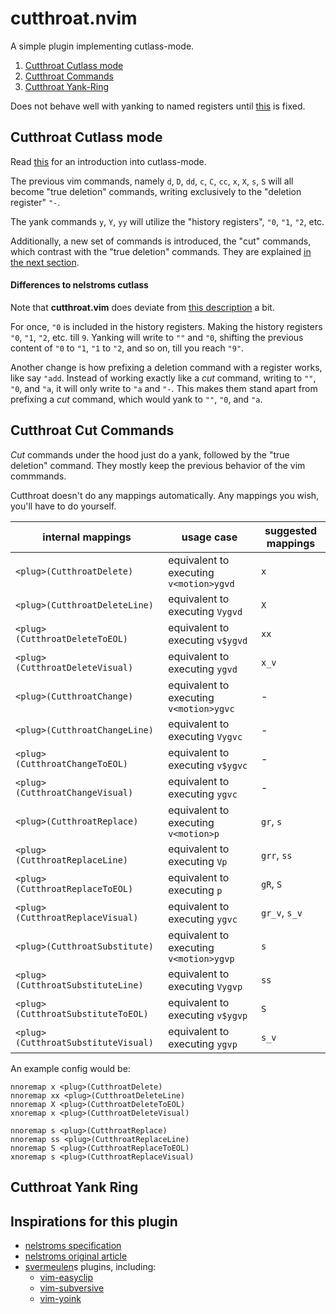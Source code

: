 # cutthroat.nvim

A simple plugin implementing cutlass-mode.

1. [Cutthroat Cutlass mode](#cutthroat-cutlass-mode)
1. [Cutthroat Commands](#cutthroat-cut-commands)
1. [Cutthroat Yank-Ring](#cutthroat-yank-ring)

Does not behave well with yanking to named registers until [this](https://github.com/neovim/neovim/issues/10225) is fixed.

## Cutthroat Cutlass mode

Read [this](https://github.com/nelstrom/vim-cutlass) for an introduction
into cutlass-mode.

The previous vim commands, namely `d`, `D`, `dd`, `c`, `C`, `cc`, `x`, `X`, `s`, `S`
will all become "true deletion" commands, writing exclusively to the "deletion register"
`"-`.

The yank commands `y`, `Y`, `yy` will utilize the "history registers", `"0`, `"1`, `"2`, etc.

Additionally, a new set of commands is introduced, the "cut" commands, which contrast with
the "true deletion" commands. They are explained [in the next section](#cutthroat-cut-commands).

#### Differences to nelstroms cutlass

Note that **cutthroat.vim** does deviate from [this description](https://github.com/nelstrom/vim-cutlass) a bit.

For once, `"0` is included in the history registers. Making the history
registers `"0`, `"1`, `"2`, etc. till `9`. Yanking will write to `""` and `"0`,
shifting the previous content of `"0` to `"1`, `"1` to `"2`,
and so on, till you reach `"9"`.

Another change is how prefixing a deletion command with a register works,
like say `"add`. Instead of working exactly like a *cut* command, writing
to `""`, `"0`, and `"a`, it will only write to `"a` and `"-`.
This makes them stand apart from prefixing a *cut* command,
which would yank to `""`, `"0`, and `"a`.

## Cutthroat Cut Commands

*Cut* commands under the hood just do a yank, followed by the
"true deletion" command.  They mostly keep the previous behavior
of the vim commmands.

Cutthroat doesn't do any mappings automatically. Any mappings you
wish, you'll have to do yourself.

| internal mappings                   | usage case                              | suggested mappings
| ----------------------------------- | --------------------------------------- | ------------------ |
| `<plug>(CutthroatDelete)`           | equivalent to executing `v<motion>ygvd` | `x`                |
| `<plug>(CutthroatDeleteLine)`       | equivalent to executing `Vygvd`         | `X`                |
| `<plug>(CutthroatDeleteToEOL)`      | equivalent to executing `v$ygvd`        | `xx`               |
| `<plug>(CutthroatDeleteVisual)`     | equivalent to executing `ygvd`          | `x_v`              |
| `<plug>(CutthroatChange)`           | equivalent to executing `v<motion>ygvc` | -                  |
| `<plug>(CutthroatChangeLine)`       | equivalent to executing `Vygvc`         | -                  |
| `<plug>(CutthroatChangeToEOL)`      | equivalent to executing `v$ygvc`        | -                  |
| `<plug>(CutthroatChangeVisual)`     | equivalent to executing `ygvc`          | -                  |
| `<plug>(CutthroatReplace)`          | equivalent to executing `v<motion>p`    | `gr`, `s`          |
| `<plug>(CutthroatReplaceLine)`      | equivalent to executing `Vp`            | `grr`, `ss`        |
| `<plug>(CutthroatReplaceToEOL)`     | equivalent to executing `p`             | `gR`, `S`          |
| `<plug>(CutthroatReplaceVisual)`    | equivalent to executing `ygvc`          | `gr_v`, `s_v`      |
| `<plug>(CutthroatSubstitute)`       | equivalent to executing `v<motion>ygvp` | `s`                |
| `<plug>(CutthroatSubstituteLine)`   | equivalent to executing `Vygvp`         | `ss`               |
| `<plug>(CutthroatSubstituteToEOL)`  | equivalent to executing `v$ygvp`        | `S`                |
| `<plug>(CutthroatSubstituteVisual)` | equivalent to executing `ygvp`          | `s_v`              |

An example config would be:

```vim
nnoremap x <plug>(CutthroatDelete)
nnoremap xx <plug>(CutthroatDeleteLine)
nnoremap X <plug>(CutthroatDeleteToEOL)
xnoremap x <plug>(CutthroatDeleteVisual)

nnoremap s <plug>(CutthroatReplace)
nnoremap ss <plug>(CutthroatReplaceLine)
nnoremap S <plug>(CutthroatReplaceToEOL)
xnoremap s <plug>(CutthroatReplaceVisual)
```

## Cutthroat Yank Ring



## Inspirations for this plugin

* [nelstroms specification](https://github.com/nelstrom/vim-cutlass)
* [nelstroms original article](http://vimcasts.org/blog/2013/11/registers-the-good-the-bad-and-the-ugly-parts/)
* [svermeulen](https://github.com/svermeulen)s plugins, including:
  * [vim-easyclip](https://github.com/svermeulen/vim-easyclip)
  * [vim-subversive](https://github.com/svermeulen/vim-subversive)
  * [vim-yoink](https://github.com/svermeulen/vim-yoink)

